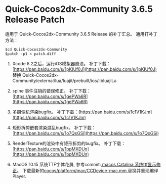 # Quick-Cocos2dx-Community 3.6.5 Release Patch

适用于 Quick-Cocos2dx-Community 3.6.5 Release 的补丁汇总。
通用打补丁方法：

```
$cd Quick-Cocos2dx-Community
$patch -p1 < patch.diff
```

1. Xcode 8.2之后，运行iOS模拟器崩溃。
	补丁下载：[https://pan.baidu.com/s/1pKIUf0J](https://pan.baidu.com/s/1pKIUf0J)
    替换 Quick-Cocos2dx-Community/external/lua/luajit/prebuilt/ios/libluajit.a

2. spine 事件注销的错误修正。
	补丁下载：[https://pan.baidu.com/s/1gePWa6R](https://pan.baidu.com/s/1gePWa6R)

3. 多摄像机渲染bugfix。
	补丁下载：[https://pan.baidu.com/s/1c1V1KJm](https://pan.baidu.com/s/1c1V1KJm)

4. 矩形拆剪嵌套渲染混乱bugfix。
	补丁下载：[https://pan.baidu.com/s/1o7QxGSi](https://pan.baidu.com/s/1o7QxGSi)
	
5. RenderTexture的渲染中有矩形拆剪的bugfix。
	补丁下载：[https://pan.baidu.com/s/1bpMXDUn](https://pan.baidu.com/s/1bpMXDUn)

6. MacOS 10.15 系统TTF字体花屏, 参考commit:[ macos Catalina 系统ttf显示修正](https://github.com/u0u0/Quick-Cocos2dx-Community/commit/6145679dd278371e841231c1d6657eb943755647)。 下载最新的[cocos/platform/mac/CCDevice-mac.mm](https://github.com/u0u0/Quick-Cocos2dx-Community/blob/master/cocos/platform/mac/CCDevice-mac.mm),替换并重现编译Player.